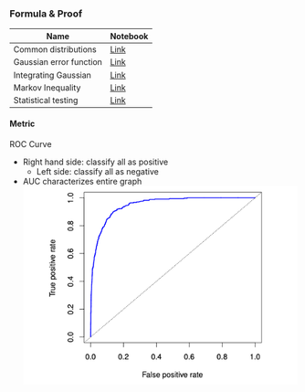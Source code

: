 ### Formula & Proof
| Name                      | Notebook |
|---------------------------|----------|
| Common distributions      | [Link](cheatsheet/distribution.pdf)
| Gaussian error function   | [Link](cheatsheet/gaussian_erf.pdf)
| Integrating Gaussian      | [Link](cheatsheet/integrate_Gaussian.pdf)
| Markov Inequality         | [Link](cheatsheet/markov_inequality.pdf)
| Statistical testing       | [Link](cheatsheet/statistical_test.pdf)

#### Metric
ROC Curve
* Right hand side: classify all as positive
  - Left side: classify all as negative
* AUC characterizes entire graph
![alt-text](assets/roc.png)
